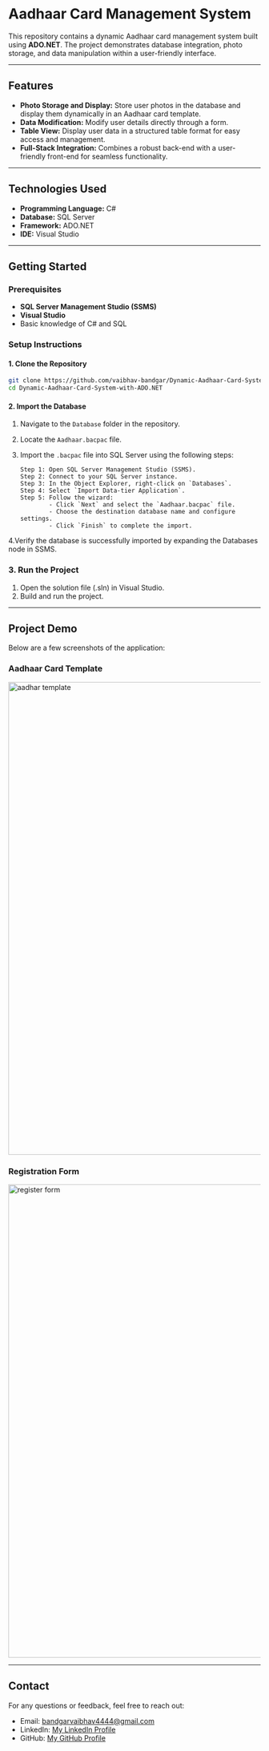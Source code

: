 # Aadhaar Card Management System  

This repository contains a dynamic Aadhaar card management system built using **ADO.NET**. The project demonstrates database integration, photo storage, and data manipulation within a user-friendly interface.  

---

## Features  
- **Photo Storage and Display:** Store user photos in the database and display them dynamically in an Aadhaar card template.  
- **Data Modification:** Modify user details directly through a form.  
- **Table View:** Display user data in a structured table format for easy access and management.  
- **Full-Stack Integration:** Combines a robust back-end with a user-friendly front-end for seamless functionality.  

---

## Technologies Used  
- **Programming Language:** C#  
- **Database:** SQL Server  
- **Framework:** ADO.NET  
- **IDE:** Visual Studio  

---

## Getting Started  

### Prerequisites  
- **SQL Server Management Studio (SSMS)**  
- **Visual Studio**  
- Basic knowledge of C# and SQL  

### Setup Instructions  

#### 1. Clone the Repository  
```bash  
git clone https://github.com/vaibhav-bandgar/Dynamic-Aadhaar-Card-System-with-ADO.NET.git  
cd Dynamic-Aadhaar-Card-System-with-ADO.NET
```
#### 2. Import the Database  
1. Navigate to the `Database` folder in the repository.  
2. Locate the `Aadhaar.bacpac` file.  
3. Import the `.bacpac` file into SQL Server using the following steps:  

   ```plaintext
   Step 1: Open SQL Server Management Studio (SSMS).
   Step 2: Connect to your SQL Server instance.
   Step 3: In the Object Explorer, right-click on `Databases`.
   Step 4: Select `Import Data-tier Application`.
   Step 5: Follow the wizard:
           - Click `Next` and select the `Aadhaar.bacpac` file.
           - Choose the destination database name and configure settings.
           - Click `Finish` to complete the import.

4.Verify the database is successfully imported by expanding the Databases node in SSMS.

### 3. Run the Project
1. Open the solution file (.sln) in Visual Studio.
2. Build and run the project.

---

## Project Demo
Below are a few screenshots of the application:

### Aadhaar Card Template
<img width="944" alt="aadhar template" src="https://github.com/user-attachments/assets/952e851e-81a6-45ae-ae65-82a25e8b205f" />

### Registration Form
<img width="945" alt="register form" src="https://github.com/user-attachments/assets/6b454912-275b-4b90-8257-28da20c2b436" />

---

## Contact
For any questions or feedback, feel free to reach out:
- Email: bandgarvaibhav4444@gmail.com
- LinkedIn: [My LinkedIn Profile](https://linkedin.com/in/vaibhav-bandgar)
- GitHub: [My GitHub Profile](https://github.com/vaibhav-bandgar)


